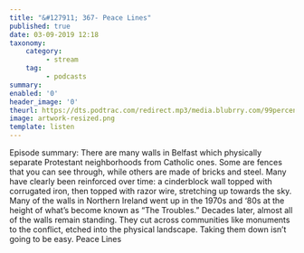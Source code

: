 ```yaml
---
title: "&#127911; 367- Peace Lines"
published: true
date: 03-09-2019 12:18
taxonomy:
    category:
         - stream
    tag:
         - podcasts
summary:
enabled: '0'
header_image: '0'
theurl: https://dts.podtrac.com/redirect.mp3/media.blubrry.com/99percentinvisible/dovetail.prxu.org/96/3bc9de59-4d81-4909-b2ae-f72527014168/01_367_Peace_Lines_pt01.mp3
image: artwork-resized.png
template: listen
---
```

 
Episode summary: There are many walls in Belfast which physically separate Protestant neighborhoods from Catholic ones. Some are fences that you can see through, while others are made of bricks and steel. Many have clearly been reinforced over time: a cinderblock wall topped with corrugated iron, then topped with razor wire, stretching up towards the sky. Many of the walls in Northern Ireland went up in the 1970s and ‘80s at the height of what’s become known as “The Troubles.” Decades later, almost all of the walls remain standing. They cut across communities like monuments to the conflict, etched into the physical landscape. Taking them down isn’t going to be easy. Peace Lines
